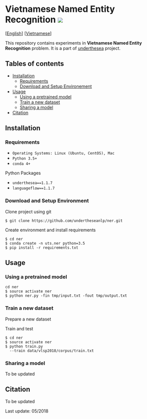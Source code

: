 # Vietnamese Named Entity Recognition ![](https://img.shields.io/badge/F1-88.6%25-red.svg)

[[English](README.md)] [[Vietnamese](README.vi.md)]

This repository contains experiments in **Vietnamese Named Entity Recognition** problem. It is a part of [underthesea](https://github.com/magizbox/underthesea) project.

## Tables of contents

* [Installation](#installation)
  * [Requirements](#requirements)
  * [Download and Setup Environement](#download-and-setup-environment)
* [Usage](#usage)
  * [Using a pretrained model](#using-a-pretrained-model)
  * [Train a new dataset](#train-a-new-dataset)
  * [Sharing a model](#sharing-a-model)
* [Citation](#citation)

## Installation

### Requirements

* `Operating Systems: Linux (Ubuntu, CentOS), Mac`
* `Python 3.5+`
* `conda 4+`

Python Packages

* `underthesea==1.1.7`
* `languageflow==1.1.7`

### Download and Setup Environment

Clone project using git

```
$ git clone https://github.com/undertheseanlp/ner.git
```

Create environment and install requirements

```
$ cd ner
$ conda create -n uts.ner python=3.5
$ pip install -r requirements.txt
```

## Usage

### Using a pretrained model

```
cd ner
$ source activate ner
$ python ner.py -fin tmp/input.txt -fout tmp/output.txt
```

### Train a new dataset

Prepare a new dataset

Train and test

```
$ cd ner
$ source activate ner
$ python train.py
  --train data/vlsp2018/corpus/train.txt
```

### Sharing a model

To be updated

## Citation

To be updated

Last update: 05/2018